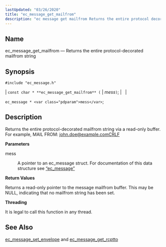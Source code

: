 ```yaml
---
lastUpdated: "03/26/2020"
title: "ec_message_get_mailfrom"
description: "ec message get mailfrom Returns the entire protocol decorated mailfrom string const char ec message get mailfrom mess ec message mess Returns the entire protocol decorated mailfrom string via a read only buffer For example MAIL FROM john doe example com CRLF mess A pointer to an ec message struct..."
---
```


<a name="apis.ec_message_get_mailfrom"></a> 
## Name

ec_message_get_mailfrom — Returns the entire protocol-decorated mailfrom string

## Synopsis

`#include "ec_message.h"`

| `const char * **ec_message_get_mailfrom** (` | <var class="pdparam">mess</var>`)`; |   |

`ec_message * <var class="pdparam">mess</var>`;<a name="idp55889600"></a> 
## Description

Returns the entire protocol-decorated mailfrom string via a read-only buffer. For example, MAIL FROM: john.doe@example.comCRLF

**<a name="idp55890912"></a> Parameters**

<dl class="variablelist">

<dt>mess</dt>

<dd>

A pointer to an ec_message struct. For documentation of this data structure see [“ec_message”](/momentum/3/3-api/structs-ec-message)

</dd>

</dl>

**<a name="idp55894272"></a> Return Values**

Returns a read-only pointer to the message mailfrom buffer. This may be NULL, indicating that no mailfrom string has been set.

**<a name="idp55895296"></a> Threading**

It is legal to call this function in any thread.

<a name="idp55896400"></a> 
## See Also

[ec_message_set_envelope](/momentum/3/3-api/apis-ec-message-set-envelope) and [ec_message_get_rcptto](/momentum/3/3-api/apis-ec-message-get-rcptto)